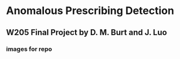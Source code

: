 # Anomalous Prescribing Detection
## W205 Final Project by D. M. Burt and J. Luo

### images for repo
